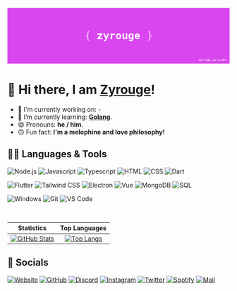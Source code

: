 [![](./media/banner.png)](https://zyrouge.is-a.dev/)

# 👋 Hi there, I am [Zyrouge](https://zyrouge.is-a.dev/)!

-   🔭 I'm currently working on: -
-   🌱 I’m currently learning: **[Golang](https://go.dev/)**.
-   😄 Pronouns: **he / him**.
-   🙃 Fun fact: **I'm a melophine and love philosophy!**

## 👨‍💻 Languages & Tools

![Node.js](https://img.shields.io/static/v1?style=flat-square&label=&message=Node.js&color=d946ef&logo=nodedotjs&logoColor=ffffff)
![Javascript](https://img.shields.io/static/v1?style=flat-square&label=&message=Javascript&color=d946ef&logo=javascript&logoColor=ffffff)
![Typescript](https://img.shields.io/static/v1?style=flat-square&label=&message=Typescript&color=d946ef&logo=typescript&logoColor=ffffff)
![HTML](https://img.shields.io/static/v1?style=flat-square&label=&message=HTML&color=d946ef&logo=html5&logoColor=ffffff)
![CSS](https://img.shields.io/static/v1?style=flat-square&label=&message=CSS&color=d946ef&logo=css3&logoColor=ffffff)
![Dart](https://img.shields.io/static/v1?style=flat-square&label=&message=Dart&color=d946ef&logo=dart&logoColor=ffffff)

![Flutter](https://img.shields.io/static/v1?style=flat-square&label=&message=Flutter&color=d946ef&logo=flutter&logoColor=ffffff)
![Tailwind CSS](https://img.shields.io/static/v1?style=flat-square&label=&message=Tailwind%20CSS&color=d946ef&logo=tailwindcss&logoColor=ffffff)
![Electron](https://img.shields.io/static/v1?style=flat-square&label=&message=Electron&color=d946ef&logo=electron&logoColor=ffffff)
![Vue](https://img.shields.io/static/v1?style=flat-square&label=&message=Vue&color=d946ef&logo=vuedotjs&logoColor=ffffff)
![MongoDB](https://img.shields.io/static/v1?style=flat-square&label=&message=MongoDB&color=d946ef&logo=mongodb&logoColor=ffffff)
![SQL](https://img.shields.io/static/v1?style=flat-square&label=&message=Tailwind%20CSS&color=d946ef&logo=sqlite&logoColor=ffffff)

![Windows](https://img.shields.io/static/v1?style=flat-square&label=&message=Windows&color=d946ef&logo=windows&logoColor=ffffff)
![Git](https://img.shields.io/static/v1?style=flat-square&label=&message=Git&color=d946ef&logo=git&logoColor=ffffff)
![VS Code](https://img.shields.io/static/v1?style=flat-square&label=&message=VS%20Code&color=d946ef&logo=visualstudiocode&logoColor=ffffff)

<br>

|                                                                                                             Statistics                                                                                                             |                                                                                                               Top Languages                                                                                                               |
| :--------------------------------------------------------------------------------------------------------------------------------------------------------------------------------------------------------------------------------: | :---------------------------------------------------------------------------------------------------------------------------------------------------------------------------------------------------------------------------------------: |
| [![GitHub Stats](https://github-readme-stats.vercel.app/api?username=zyrouge&show_icons=true&hide_border=true&title_color=D946EF&text_color=D946EF&icon_color=a234b3&bg_color=000000&hide_title=true)](https://github.com/zyrouge) | [![Top Langs](https://github-readme-stats.vercel.app/api/top-langs/?username=zyrouge&layout=compact&hide_border=true&title_color=D946EF&text_color=D946EF&icon_color=D946EF&bg_color=000000&hide_title=true)](https://github.com/zyrouge) |

## 💜 Socials

[![Website](https://img.shields.io/static/v1?style=flat-square&label=&message=Website&color=d946ef&logo=aboutdotme&logoColor=ffffff)](https:///zyrouge.is-a.dev/)
[![GitHub](https://img.shields.io/static/v1?style=flat-square&label=&message=GitHub&color=d946ef&logo=github&logoColor=ffffff)](https://github.com/zyrouge)
[![Discord](https://img.shields.io/static/v1?style=flat-square&label=&message=Discord&color=d946ef&logo=discord&logoColor=ffffff)](https://zyrouge.is-a.dev/redirect/discord)
[![Instagram](https://img.shields.io/static/v1?style=flat-square&label=&message=Instagram&color=d946ef&logo=instagram&logoColor=ffffff)](https://zyrouge.is-a.dev/redirect/discord)
[![Twitter](https://img.shields.io/static/v1?style=flat-square&label=&message=Twitter&color=d946ef&logo=twitter&logoColor=ffffff)](https://zyrouge.is-a.dev/redirect/discord)
[![Spotify](https://img.shields.io/static/v1?style=flat-square&label=&message=Spotify&color=d946ef&logo=spotify&logoColor=ffffff)](https://open.spotify.com/user/1j18hwidprlbek2qngojdan7d)
[![Mail](https://img.shields.io/static/v1?style=flat-square&label=&message=Mail&color=d946ef&logo=gmail&logoColor=ffffff)](mailto:zyrouge@gmail.com)
